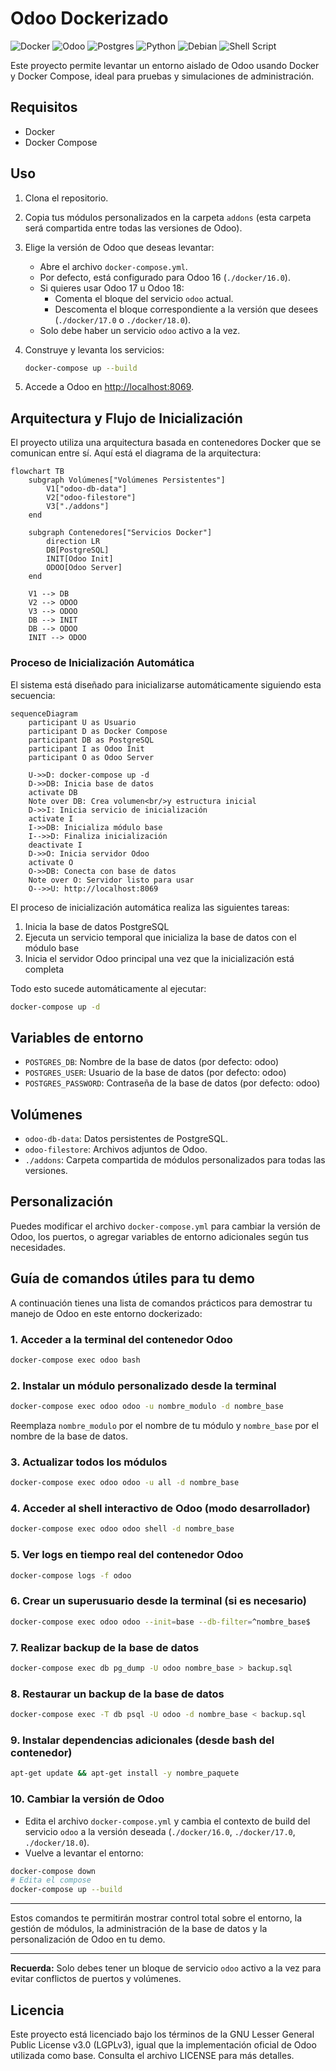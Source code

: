 # Odoo Dockerizado

![Docker](https://img.shields.io/badge/docker-%230db7ed.svg?style=for-the-badge&logo=docker&logoColor=white)
![Odoo](https://img.shields.io/badge/Odoo-16.0-purple?style=for-the-badge&logo=odoo&logoColor=white)
![Postgres](https://img.shields.io/badge/postgres-%23316192.svg?style=for-the-badge&logo=postgresql&logoColor=white)
![Python](https://img.shields.io/badge/python-3670A0?style=for-the-badge&logo=python&logoColor=ffdd54)
![Debian](https://img.shields.io/badge/Debian-D70A53?style=for-the-badge&logo=debian&logoColor=white)
![Shell Script](https://img.shields.io/badge/shell_script-%23121011.svg?style=for-the-badge&logo=gnu-bash&logoColor=white)

Este proyecto permite levantar un entorno aislado de Odoo usando Docker y Docker Compose, ideal para pruebas y simulaciones de administración.

## Requisitos

- Docker
- Docker Compose

## Uso

1. Clona el repositorio.
2. Copia tus módulos personalizados en la carpeta `addons` (esta carpeta será compartida entre todas las versiones de Odoo).
3. Elige la versión de Odoo que deseas levantar:
   - Abre el archivo `docker-compose.yml`.
   - Por defecto, está configurado para Odoo 16 (`./docker/16.0`).
   - Si quieres usar Odoo 17 u Odoo 18:
     - Comenta el bloque del servicio `odoo` actual.
     - Descomenta el bloque correspondiente a la versión que desees (`./docker/17.0` o `./docker/18.0`).
   - Solo debe haber un servicio `odoo` activo a la vez.
4. Construye y levanta los servicios:

   ```bash
   docker-compose up --build
   ```

5. Accede a Odoo en [http://localhost:8069](http://localhost:8069).

## Arquitectura y Flujo de Inicialización

El proyecto utiliza una arquitectura basada en contenedores Docker que se comunican entre sí. Aquí está el diagrama de la arquitectura:

```mermaid
flowchart TB
    subgraph Volúmenes["Volúmenes Persistentes"]
        V1["odoo-db-data"]
        V2["odoo-filestore"]
        V3["./addons"]
    end
    
    subgraph Contenedores["Servicios Docker"]
        direction LR
        DB[PostgreSQL]
        INIT[Odoo Init]
        ODOO[Odoo Server]
    end

    V1 --> DB
    V2 --> ODOO
    V3 --> ODOO
    DB --> INIT
    DB --> ODOO
    INIT --> ODOO
```

### Proceso de Inicialización Automática

El sistema está diseñado para inicializarse automáticamente siguiendo esta secuencia:

```mermaid
sequenceDiagram
    participant U as Usuario
    participant D as Docker Compose
    participant DB as PostgreSQL
    participant I as Odoo Init
    participant O as Odoo Server
    
    U->>D: docker-compose up -d
    D->>DB: Inicia base de datos
    activate DB
    Note over DB: Crea volumen<br/>y estructura inicial
    D->>I: Inicia servicio de inicialización
    activate I
    I->>DB: Inicializa módulo base
    I-->>D: Finaliza inicialización
    deactivate I
    D->>O: Inicia servidor Odoo
    activate O
    O->>DB: Conecta con base de datos
    Note over O: Servidor listo para usar
    O-->>U: http://localhost:8069
```

El proceso de inicialización automática realiza las siguientes tareas:

1. Inicia la base de datos PostgreSQL
2. Ejecuta un servicio temporal que inicializa la base de datos con el módulo base
3. Inicia el servidor Odoo principal una vez que la inicialización está completa

Todo esto sucede automáticamente al ejecutar:

```bash
docker-compose up -d
```

## Variables de entorno

- `POSTGRES_DB`: Nombre de la base de datos (por defecto: odoo)
- `POSTGRES_USER`: Usuario de la base de datos (por defecto: odoo)
- `POSTGRES_PASSWORD`: Contraseña de la base de datos (por defecto: odoo)

## Volúmenes

- `odoo-db-data`: Datos persistentes de PostgreSQL.
- `odoo-filestore`: Archivos adjuntos de Odoo.
- `./addons`: Carpeta compartida de módulos personalizados para todas las versiones.

## Personalización

Puedes modificar el archivo `docker-compose.yml` para cambiar la versión de Odoo, los puertos, o agregar variables de entorno adicionales según tus necesidades.

## Guía de comandos útiles para tu demo

A continuación tienes una lista de comandos prácticos para demostrar tu manejo de Odoo en este entorno dockerizado:

### 1. Acceder a la terminal del contenedor Odoo
```bash
docker-compose exec odoo bash
```

### 2. Instalar un módulo personalizado desde la terminal
```bash
docker-compose exec odoo odoo -u nombre_modulo -d nombre_base
```
Reemplaza `nombre_modulo` por el nombre de tu módulo y `nombre_base` por el nombre de la base de datos.

### 3. Actualizar todos los módulos
```bash
docker-compose exec odoo odoo -u all -d nombre_base
```

### 4. Acceder al shell interactivo de Odoo (modo desarrollador)
```bash
docker-compose exec odoo odoo shell -d nombre_base
```

### 5. Ver logs en tiempo real del contenedor Odoo
```bash
docker-compose logs -f odoo
```

### 6. Crear un superusuario desde la terminal (si es necesario)
```bash
docker-compose exec odoo odoo --init=base --db-filter=^nombre_base$
```

### 7. Realizar backup de la base de datos
```bash
docker-compose exec db pg_dump -U odoo nombre_base > backup.sql
```

### 8. Restaurar un backup de la base de datos
```bash
docker-compose exec -T db psql -U odoo -d nombre_base < backup.sql
```

### 9. Instalar dependencias adicionales (desde bash del contenedor)
```bash
apt-get update && apt-get install -y nombre_paquete
```

### 10. Cambiar la versión de Odoo
- Edita el archivo `docker-compose.yml` y cambia el contexto de build del servicio `odoo` a la versión deseada (`./docker/16.0`, `./docker/17.0`, `./docker/18.0`).
- Vuelve a levantar el entorno:
```bash
docker-compose down
# Edita el compose
docker-compose up --build
```

---

Estos comandos te permitirán mostrar control total sobre el entorno, la gestión de módulos, la administración de la base de datos y la personalización de Odoo en tu demo.

---

**Recuerda:** Solo debes tener un bloque de servicio `odoo` activo a la vez para evitar conflictos de puertos y volúmenes. 

## Licencia

Este proyecto está licenciado bajo los términos de la GNU Lesser General Public License v3.0 (LGPLv3), igual que la implementación oficial de Odoo utilizada como base.
Consulta el archivo LICENSE para más detalles.